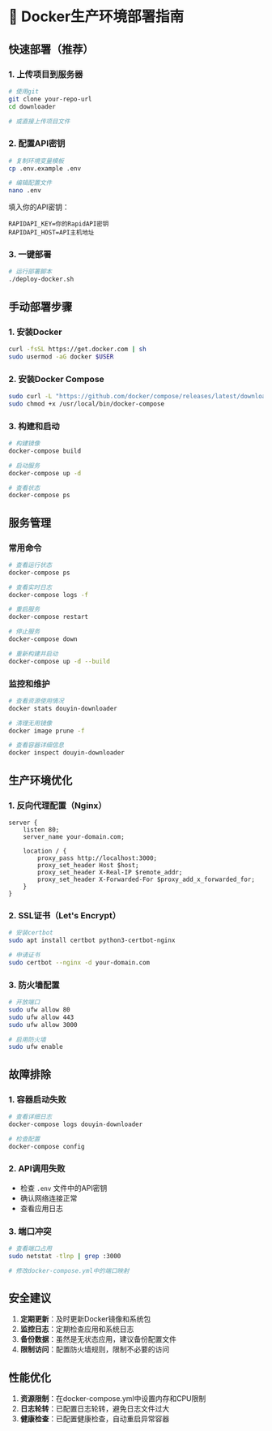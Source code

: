 # 🐳 Docker生产环境部署指南

## 快速部署（推荐）

### 1. 上传项目到服务器
```bash
# 使用git
git clone your-repo-url
cd downloader

# 或直接上传项目文件
```

### 2. 配置API密钥
```bash
# 复制环境变量模板
cp .env.example .env

# 编辑配置文件
nano .env
```

填入你的API密钥：
```env
RAPIDAPI_KEY=你的RapidAPI密钥
RAPIDAPI_HOST=API主机地址
```

### 3. 一键部署
```bash
# 运行部署脚本
./deploy-docker.sh
```

## 手动部署步骤

### 1. 安装Docker
```bash
curl -fsSL https://get.docker.com | sh
sudo usermod -aG docker $USER
```

### 2. 安装Docker Compose
```bash
sudo curl -L "https://github.com/docker/compose/releases/latest/download/docker-compose-$(uname -s)-$(uname -m)" -o /usr/local/bin/docker-compose
sudo chmod +x /usr/local/bin/docker-compose
```

### 3. 构建和启动
```bash
# 构建镜像
docker-compose build

# 启动服务
docker-compose up -d

# 查看状态
docker-compose ps
```

## 服务管理

### 常用命令
```bash
# 查看运行状态
docker-compose ps

# 查看实时日志
docker-compose logs -f

# 重启服务
docker-compose restart

# 停止服务
docker-compose down

# 重新构建并启动
docker-compose up -d --build
```

### 监控和维护
```bash
# 查看资源使用情况
docker stats douyin-downloader

# 清理无用镜像
docker image prune -f

# 查看容器详细信息
docker inspect douyin-downloader
```

## 生产环境优化

### 1. 反向代理配置（Nginx）
```nginx
server {
    listen 80;
    server_name your-domain.com;

    location / {
        proxy_pass http://localhost:3000;
        proxy_set_header Host $host;
        proxy_set_header X-Real-IP $remote_addr;
        proxy_set_header X-Forwarded-For $proxy_add_x_forwarded_for;
    }
}
```

### 2. SSL证书（Let's Encrypt）
```bash
# 安装certbot
sudo apt install certbot python3-certbot-nginx

# 申请证书
sudo certbot --nginx -d your-domain.com
```

### 3. 防火墙配置
```bash
# 开放端口
sudo ufw allow 80
sudo ufw allow 443
sudo ufw allow 3000

# 启用防火墙
sudo ufw enable
```

## 故障排除

### 1. 容器启动失败
```bash
# 查看详细日志
docker-compose logs douyin-downloader

# 检查配置
docker-compose config
```

### 2. API调用失败
- 检查 `.env` 文件中的API密钥
- 确认网络连接正常
- 查看应用日志

### 3. 端口冲突
```bash
# 查看端口占用
sudo netstat -tlnp | grep :3000

# 修改docker-compose.yml中的端口映射
```

## 安全建议

1. **定期更新**：及时更新Docker镜像和系统包
2. **监控日志**：定期检查应用和系统日志
3. **备份数据**：虽然是无状态应用，建议备份配置文件
4. **限制访问**：配置防火墙规则，限制不必要的访问

## 性能优化

1. **资源限制**：在docker-compose.yml中设置内存和CPU限制
2. **日志轮转**：已配置日志轮转，避免日志文件过大
3. **健康检查**：已配置健康检查，自动重启异常容器